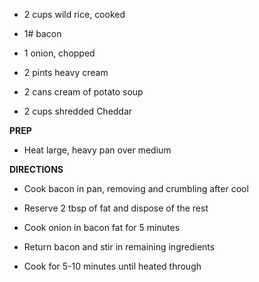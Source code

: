 -   2 cups wild rice, cooked

-   1# bacon

-   1 onion, chopped

-   2 pints heavy cream

-   2 cans cream of potato soup

-   2 cups shredded Cheddar

**PREP**

-   Heat large, heavy pan over medium

**DIRECTIONS**

-   Cook bacon in pan, removing and crumbling after cool

-   Reserve 2 tbsp of fat and dispose of the rest

-   Cook onion in bacon fat for 5 minutes

-   Return bacon and stir in remaining ingredients

-   Cook for 5-10 minutes until heated through
